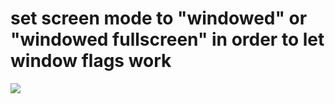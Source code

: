 # set screen mode to "windowed" or "windowed fullscreen" in order to let window flags work

![](https://cdn.discordapp.com/attachments/1093149748413862052/1234720493509148692/image.png?ex=6631c291&is=66307111&hm=b5509a8926014b85c0083a6be04ad64fee3ff286637a57281b22800f3a0d0c2a&)
